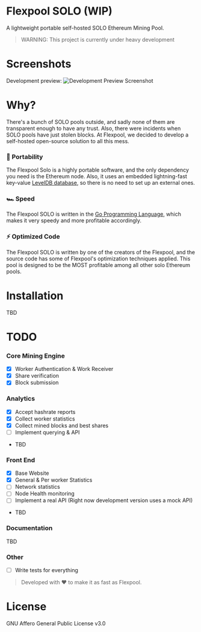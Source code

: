 # Flexpool SOLO (WIP)
A lightweight portable self-hosted SOLO Ethereum Mining Pool.

> WARNING: This project is currently under heavy development

# Screenshots
Development preview:
![Development Preview Screenshot](https://github.com/flexpool/solo/raw/master/assets/dev-screenshot.png)

# Why?

There's a bunch of SOLO pools outside, and sadly none of them are transparent enough to have any trust. Also, there were incidents when SOLO pools have just stolen blocks. At Flexpool, we decided to develop a self-hosted open-source solution to all this mess.

### 💼 Portability

The Flexpool Solo is a highly portable software, and the only dependency you need is the Ethereum node. Also, it uses an embedded lightning-fast key-value [LevelDB database](https://github.com/google/leveldb), so there is no need to set up an external ones.

### 🏎 Speed

The Flexpool SOLO is written in the [Go Programming Language](https://golang.org), which makes it very speedy and more profitable accordingly.

### ⚡️ Optimized Code

The Flexpool SOLO is written by one of the creators of the Flexpool, and the source code has some of Flexpool's optimization techniques applied. This pool is designed to be the MOST profitable among all other solo Ethereum pools.

# Installation

TBD

# TODO

### Core Mining Engine
- [x] Worker Authentication & Work Receiver
- [x] Share verification
- [x] Block submission

### Analytics
- [x] Accept hashrate reports
- [x] Collect worker statistics
- [x] Collect mined blocks and best shares
- [ ] Implement querying & API
- TBD

### Front End
- [x] Base Website
- [x] General & Per worker Statistics
- [ ] Network statistics
- [ ] Node Health monitoring 
- [ ] Implement a real API (Right now development version uses a mock API)
- TBD

### Documentation
TBD

### Other
- [ ] Write tests for everything

> Developed with ❤️ to make it as fast as Flexpool.

# License

GNU Affero General Public License v3.0
